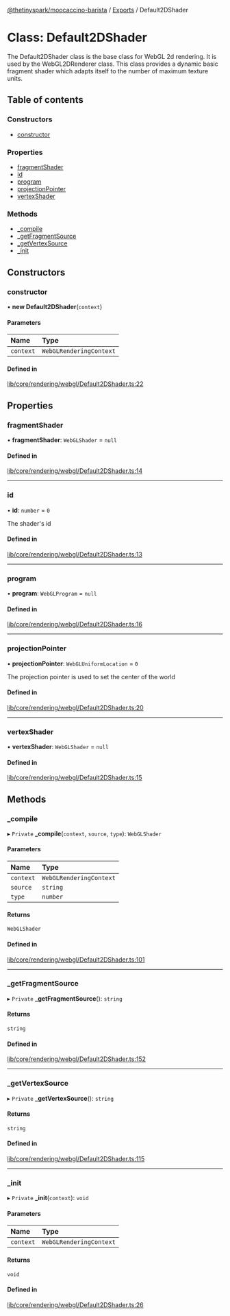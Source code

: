 [@thetinyspark/moocaccino-barista](../README.md) / [Exports](../modules.md) / Default2DShader

# Class: Default2DShader

The Default2DShader class is the base class for WebGL 2d rendering.
It is used by the WebGL2DRenderer class. This class provides a dynamic
basic fragment shader which adapts itself to the number of maximum
texture units.

## Table of contents

### Constructors

- [constructor](Default2DShader.md#constructor)

### Properties

- [fragmentShader](Default2DShader.md#fragmentshader)
- [id](Default2DShader.md#id)
- [program](Default2DShader.md#program)
- [projectionPointer](Default2DShader.md#projectionpointer)
- [vertexShader](Default2DShader.md#vertexshader)

### Methods

- [\_compile](Default2DShader.md#_compile)
- [\_getFragmentSource](Default2DShader.md#_getfragmentsource)
- [\_getVertexSource](Default2DShader.md#_getvertexsource)
- [\_init](Default2DShader.md#_init)

## Constructors

### constructor

• **new Default2DShader**(`context`)

#### Parameters

| Name | Type |
| :------ | :------ |
| `context` | `WebGLRenderingContext` |

#### Defined in

[lib/core/rendering/webgl/Default2DShader.ts:22](https://github.com/thetinyspark/barista/blob/93f33857/lib/core/rendering/webgl/Default2DShader.ts#L22)

## Properties

### fragmentShader

• **fragmentShader**: `WebGLShader` = `null`

#### Defined in

[lib/core/rendering/webgl/Default2DShader.ts:14](https://github.com/thetinyspark/barista/blob/93f33857/lib/core/rendering/webgl/Default2DShader.ts#L14)

___

### id

• **id**: `number` = `0`

The shader's id

#### Defined in

[lib/core/rendering/webgl/Default2DShader.ts:13](https://github.com/thetinyspark/barista/blob/93f33857/lib/core/rendering/webgl/Default2DShader.ts#L13)

___

### program

• **program**: `WebGLProgram` = `null`

#### Defined in

[lib/core/rendering/webgl/Default2DShader.ts:16](https://github.com/thetinyspark/barista/blob/93f33857/lib/core/rendering/webgl/Default2DShader.ts#L16)

___

### projectionPointer

• **projectionPointer**: `WebGLUniformLocation` = `0`

The projection pointer is used to set the center of the world

#### Defined in

[lib/core/rendering/webgl/Default2DShader.ts:20](https://github.com/thetinyspark/barista/blob/93f33857/lib/core/rendering/webgl/Default2DShader.ts#L20)

___

### vertexShader

• **vertexShader**: `WebGLShader` = `null`

#### Defined in

[lib/core/rendering/webgl/Default2DShader.ts:15](https://github.com/thetinyspark/barista/blob/93f33857/lib/core/rendering/webgl/Default2DShader.ts#L15)

## Methods

### \_compile

▸ `Private` **_compile**(`context`, `source`, `type`): `WebGLShader`

#### Parameters

| Name | Type |
| :------ | :------ |
| `context` | `WebGLRenderingContext` |
| `source` | `string` |
| `type` | `number` |

#### Returns

`WebGLShader`

#### Defined in

[lib/core/rendering/webgl/Default2DShader.ts:101](https://github.com/thetinyspark/barista/blob/93f33857/lib/core/rendering/webgl/Default2DShader.ts#L101)

___

### \_getFragmentSource

▸ `Private` **_getFragmentSource**(): `string`

#### Returns

`string`

#### Defined in

[lib/core/rendering/webgl/Default2DShader.ts:152](https://github.com/thetinyspark/barista/blob/93f33857/lib/core/rendering/webgl/Default2DShader.ts#L152)

___

### \_getVertexSource

▸ `Private` **_getVertexSource**(): `string`

#### Returns

`string`

#### Defined in

[lib/core/rendering/webgl/Default2DShader.ts:115](https://github.com/thetinyspark/barista/blob/93f33857/lib/core/rendering/webgl/Default2DShader.ts#L115)

___

### \_init

▸ `Private` **_init**(`context`): `void`

#### Parameters

| Name | Type |
| :------ | :------ |
| `context` | `WebGLRenderingContext` |

#### Returns

`void`

#### Defined in

[lib/core/rendering/webgl/Default2DShader.ts:26](https://github.com/thetinyspark/barista/blob/93f33857/lib/core/rendering/webgl/Default2DShader.ts#L26)
